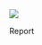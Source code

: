 <img src="../../../build/slider/assets/skins/sam/thumb-classic-x.png" class="yui-slider-thumb" />

Report

